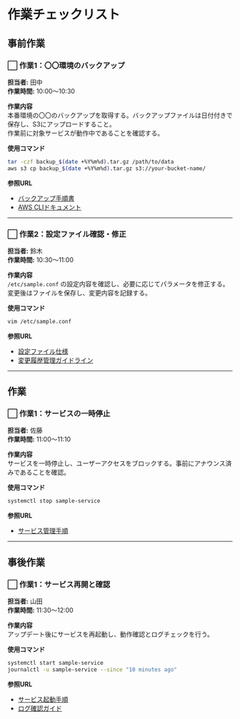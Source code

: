 # 作業チェックリスト

## 事前作業

### ⬜ 作業1：〇〇環境のバックアップ

**担当者:** 田中  
**作業時間:** 10:00〜10:30  

**作業内容**  
本番環境の〇〇のバックアップを取得する。バックアップファイルは日付付きで保存し、S3にアップロードすること。  
作業前に対象サービスが動作中であることを確認する。

**使用コマンド**
```bash
tar -czf backup_$(date +%Y%m%d).tar.gz /path/to/data
aws s3 cp backup_$(date +%Y%m%d).tar.gz s3://your-bucket-name/
```

**参照URL**
- [バックアップ手順書](https://example.com/backup-guide)
- [AWS CLIドキュメント](https://docs.aws.amazon.com/cli/latest/reference/s3/cp.html)

---

### ⬜ 作業2：設定ファイル確認・修正

**担当者:** 鈴木  
**作業時間:** 10:30〜11:00  

**作業内容**  
`/etc/sample.conf` の設定内容を確認し、必要に応じてパラメータを修正する。変更後はファイルを保存し、変更内容を記録する。

**使用コマンド**
```bash
vim /etc/sample.conf
```

**参照URL**
- [設定ファイル仕様](https://example.com/config-spec)
- [変更履歴管理ガイドライン](https://example.com/change-log-policy)

---

## 作業

### ⬜ 作業1：サービスの一時停止

**担当者:** 佐藤  
**作業時間:** 11:00〜11:10  

**作業内容**  
サービスを一時停止し、ユーザーアクセスをブロックする。事前にアナウンス済みであることを確認。

**使用コマンド**
```bash
systemctl stop sample-service
```

**参照URL**
- [サービス管理手順](https://example.com/service-stop)

---

## 事後作業

### ⬜ 作業1：サービス再開と確認

**担当者:** 山田  
**作業時間:** 11:30〜12:00  

**作業内容**  
アップデート後にサービスを再起動し、動作確認とログチェックを行う。

**使用コマンド**
```bash
systemctl start sample-service
journalctl -u sample-service --since "10 minutes ago"
```

**参照URL**
- [サービス起動手順](https://example.com/service-start)
- [ログ確認ガイド](https://example.com/log-check)